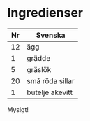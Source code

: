 #  Ingredienser

Nr |  Svenska
-- |  ----
12 |  ägg
1 |  grädde
5 |  gräslök
20 |  små röda sillar
1| butelje akevitt

Mysigt!
